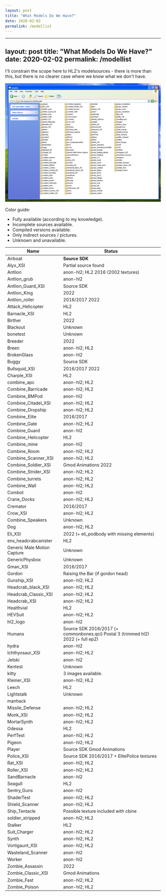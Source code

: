 ```yaml
---
layout: post
title: "What Models Do We Have?"
date: 2020-02-02
permalink: /modellist
---
```

---
layout: post
title: "What Models Do We Have?"
date: 2020-02-02
permalink: /modellist
---

I'll constrain the scope here to HL2's modelsources - there is more than this, but there is no clearer case where we know what we don't have. 

![](Assets/models.png)

Color guide: 
*  Fully available (according to my knowledge). 
* Incomplete sources available. 
*  Compiled versions available. 
*  Only indirect sources / pictures. 
*  Unknown and unavailable. 

Name | Status
--- | ---
Airboat | <b>Source SDK</b>
Alyx_XSI |  <div class="blue"> Partial source found </div>
Antlion |  anon-hl2; HL2    2016 (2002 textures) 
Antlion_grub |  anon-hl2 
Antlion_Guard_XSI | Source SDK 
Antlion_King | 2022
Antlion_roller | 2016/2017   2022  
Attack_Helicopter |  HL2 
Barnacle_XSI |  HL2 
Birther | 2022 
Blackout |  Unknown 
bonetest |  Unknown 
Breeder | 2022 
Breen |  anon-hl2; HL2 
BrokenGlass |  anon-hl2 
Buggy |  Source SDK 
Bullsquid_XSI |  2016/2017    2022 
Charple_XSI |  HL2 
combine_apc |  anon-hl2; HL2 
Combine_Barricade |  anon-hl2; HL2 
Combine_BMPod |   anon-hl2 
Combine_Citadel_XSI |  anon-hl2; HL2 
Combine_Dropship |  anon-hl2; HL2 
Combine_Elite |  2016/2017 
Combine_Gate |  anon-hl2; HL2 
Combine_Guard |  anon-hl2 
Combine_Helicopter |  HL2
Combine_mine |  anon-hl2 
Combine_Room |  anon-hl2; HL2 
Combine_Scanner_XSI |  anon-hl2; HL2 
Combine_Soldier_XSI |  Gmod Animations    2022 
Combine_Strider_XSI |  anon-hl2; HL2 
Combine_turrets |  anon-hl2; HL2 
Combine_Wall |  anon-hl2; HL2 
Combot |  anon-hl2 
Crane_Docks |  anon-hl2; HL2 
Cremator |  2016/2017 
Crow_XSI |  anon-hl2; HL2 
Combine_Speakers |  Unknown 
Dog |  anon-hl2; HL2 
Eli_XSI |  2022 (+ eli_podbody with missing elements)
env_headcrabcanister |  HL2 
Generic Male Motion Capture |  Unknown 
GenericPhysbox |  Unknown 
Gman_XSI |  2016/2017 
Gordon |  Raising the Bar (if gordon head)  
Gunship_XSI |  anon-hl2; HL2 
Headcrab_black_XSI |  anon-hl2; HL2 
Headcrab_Classic_XSI |  anon-hl2; HL2 
Headcrab_XSI |  anon-hl2; HL2 
Healthvial |   HL2 
HEVSuit |   anon-hl2; HL2 
hl2_logo |  anon-hl2 
Humans |  Source SDK   2016/2017 (+ commonbones.qci)   Postal 3 (trimmed hl2)    2022 (+ full ep2)  
hydra |  anon-hl2 
Ichthyosaur_XSI |  anon-hl2; HL2 
Jetski |  anon-hl2 
Kentest |  Unknown 
kitty |  3 images available. 
Kleiner_XSI |  anon-hl2; HL2 
Leech |   HL2 
Lightstalk |  Unknown 
manhack | 
Missile_Defense |  anon-hl2; HL2 
Monk_XSI |  anon-hl2; HL2 
MortarSynth |  anon-hl2; HL2 
Odessa |  HL2 
PerfTest |  anon-hl2; HL2 
Pigeon |  anon-hl2; HL2 
Player |  Source SDK    Gmod Animations 
Police_XSI |  Source SDK   2016/2017 +  ElitePolice textures  
Rat_XSI |  anon-hl2; HL2 
Roller_XSI |  anon-hl2; HL2 
SandBarnacle |  anon-hl2 
Seagull |  HL2 
Sentry_Guns |  anon-hl2 
ShaderTest |  anon-hl2; HL2 
Shield_Scanner |  anon-hl2; HL2 
Ship_Tentacle |  Possible texture included with cbine 
soldier_stripped |   anon-hl2; HL2 
Stalker |   HL2 
Suit_Charger  |  anon-hl2; HL2 
Synth  |  anon-hl2; HL2 
Vortigaunt_XSI |  anon-hl2; HL2 
Wasteland_Scanner |  anon-hl2 
Worker |  anon-hl2 
Zombie_Assassin |  2022  
Zombie_Classic_XSI |  Gmod Animations 
Zombie_Fast |  anon-hl2; HL2 
Zombie_Poison |  anon-hl2; HL2 
